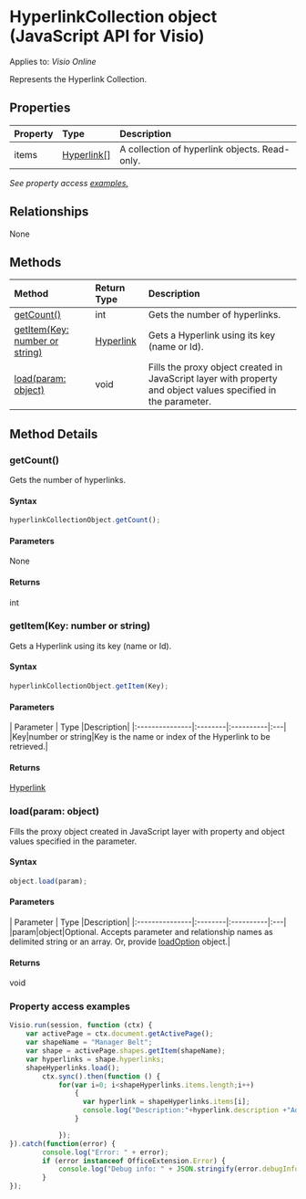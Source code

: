 # HyperlinkCollection object (JavaScript API for Visio)

Applies to: _Visio Online_

Represents the Hyperlink Collection.

## Properties

| Property	   | Type	|Description|
|:---------------|:--------|:----------|
|items|[Hyperlink[]](hyperlink.md)|A collection of hyperlink objects. Read-only.|

_See property access [examples.](#property-access-examples)_

## Relationships
None


## Methods

| Method		   | Return Type	|Description|
|:---------------|:--------|:----------|
|[getCount()](#getcount)|int|Gets the number of hyperlinks.|
|[getItem(Key: number or string)](#getitemkey-number-or-string)|[Hyperlink](hyperlink.md)|Gets a Hyperlink using its key (name or Id).|
|[load(param: object)](#loadparam-object)|void|Fills the proxy object created in JavaScript layer with property and object values specified in the parameter.|

## Method Details


### getCount()
Gets the number of hyperlinks.

#### Syntax
```js
hyperlinkCollectionObject.getCount();
```

#### Parameters
None

#### Returns
int

### getItem(Key: number or string)
Gets a Hyperlink using its key (name or Id).

#### Syntax
```js
hyperlinkCollectionObject.getItem(Key);
```

#### Parameters
| Parameter	   | Type	|Description|
|:---------------|:--------|:----------|:---|
|Key|number or string|Key is the name or index of the Hyperlink to be retrieved.|

#### Returns
[Hyperlink](hyperlink.md)

### load(param: object)
Fills the proxy object created in JavaScript layer with property and object values specified in the parameter.

#### Syntax
```js
object.load(param);
```

#### Parameters
| Parameter	   | Type	|Description|
|:---------------|:--------|:----------|:---|
|param|object|Optional. Accepts parameter and relationship names as delimited string or an array. Or, provide [loadOption](loadoption.md) object.|

#### Returns
void
### Property access examples
```js
Visio.run(session, function (ctx) { 
	var activePage = ctx.document.getActivePage();
	var shapeName = "Manager Belt";
	var shape = activePage.shapes.getItem(shapeName);
	var hyperlinks = shape.hyperlinks;
	shapeHyperlinks.load();
		ctx.sync().then(function () {
			for(var i=0; i<shapeHyperlinks.items.length;i++)
				{
				  var hyperlink = shapeHyperlinks.items[i];
				  console.log("Description:"+hyperlink.description +"Address:"+hyperlink.address +"SubAddress:  "+ hyperlink.subAddress);
				}

			});
}).catch(function(error) {
		console.log("Error: " + error);
		if (error instanceof OfficeExtension.Error) {
			console.log("Debug info: " + JSON.stringify(error.debugInfo));
		}
});
```
